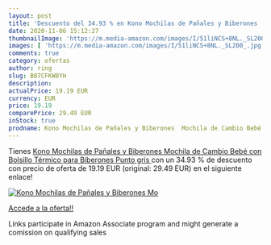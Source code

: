 ```yaml
---
layout: post
title: 'Descuento del 34.93 % en Kono Mochilas de Pañales y Biberones  Mo'
date: 2020-11-06 15:12:27
thumbnailImage: 'https://m.media-amazon.com/images/I/51liNCS+8NL._SL200_.jpg'
images: [ 'https://m.media-amazon.com/images/I/51liNCS+8NL._SL200_.jpg' ]
comments: true
category: ofertas
author: ring
slug: B07CFKW8YH
description:
actualPrice: 19.19 EUR
currency: EUR
price: 19.19
comparePrice: 29.49 EUR
inStock: true
prodname: Kono Mochilas de Pañales y Biberones  Mochila de Cambio Bebé con Bolsillo Térmico para Biberones  Punto gris 
---
```


Tienes [Kono Mochilas de Pañales y Biberones  Mochila de Cambio Bebé con Bolsillo Térmico para Biberones  Punto gris ](https://www.amazon.es/dp/B07CFKW8YH/?tag=tolees-21) con un 34.93 % de descuento con precio de oferta de 19.19 EUR (original: 29.49 EUR) en el siguiente enlace!

[![Kono Mochilas de Pañales y Biberones  Mo](https://m.media-amazon.com/images/I/51liNCS+8NL._SL200_.jpg)](https://www.amazon.es/dp/B07CFKW8YH/?tag=tolees-21)

[Accede a la oferta!!](https://www.amazon.es/dp/B07CFKW8YH/?tag=tolees-21)

Links participate in Amazon Associate program and might generate a comission on qualifying sales


